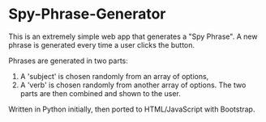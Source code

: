 # Spy-Phrase-Generator

This is an extremely simple web app that generates a "Spy Phrase". 
A new phrase is generated every time a user clicks the button.

Phrases are generated in two parts: 
1. A 'subject' is chosen randomly from an array of options,
2. A 'verb' is chosen randomly from another array of options. 
The two parts are then combined and shown to the user.

Written in Python initially, then ported to HTML/JavaScript with Bootstrap. 
